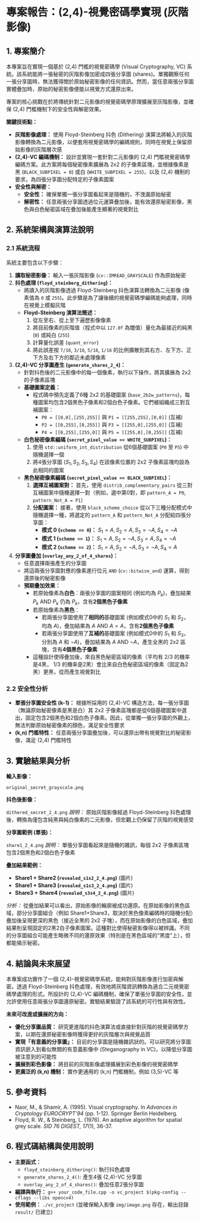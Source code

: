 # 專案報告：(2,4)-視覺密碼學實現 (灰階影像)

## 1. 專案簡介

本專案旨在實現一個基於 (2,4) 門檻的視覺密碼學 (Visual Cryptography, VC) 系統。該系統能將一張秘密的灰階影像加密成四張分享圖 (shares)。單獨觀察任何一張分享圖時，無法獲得關於原始秘密影像的任何資訊。然而，當任意兩張分享圖實體疊加時，原始的秘密影像便能以視覺方式還原出來。

專案的核心挑戰在於將傳統針對二元影像的視覺密碼學原理擴展至灰階影像，並確保 (2,4) 門檻機制下的安全性與解密效果。

**關鍵技術點：**

* **灰階影像處理：** 使用 Floyd-Steinberg 抖色 (Dithering) 演算法將輸入的灰階影像轉換為二元影像，以便套用視覺密碼學的編碼規則，同時在視覺上保留原始影像的灰階層次感
* **(2,4)-VC 編碼機制：** 設計並實現一套針對二元影像的 (2,4) 門檻視覺密碼學編碼方案。此方案將每個秘密像素擴展為 2x2 的子像素區塊，並根據像素是黑 (`BLACK_SUBPIXEL = 0`) 或白 (`WHITE_SUBPIXEL = 255`)，以及 (2,4) 機制的要求，為四張分享圖分配特定的子像素圖案
* **安全性與解密：**
    * **安全性：** 確保單獨一張分享圖看起來是隨機的，不洩漏原始秘密
    * **解密性：** 任意兩張分享圖透過位元運算疊加後，能有效還原秘密影像，黑色與白色秘密區域在疊加後能產生顯著的視覺對比

## 2. 系統架構與演算法說明

### 2.1 系統流程

系統主要包含以下步驟：

1.  **讀取秘密影像：** 輸入一張灰階影像 (`cv::IMREAD_GRAYSCALE`) 作為原始秘密
2.  **抖色處理 (`floyd_steinberg_dithering`)：**
    * 將讀入的灰階影像透過 Floyd-Steinberg 抖色演算法轉換為二元影像 (像素值為 `0` 或 `255`)。此步驟是為了讓後續的視覺密碼學編碼能夠處理，同時在視覺上模擬灰階
    * **Floyd-Steinberg 演算法簡述：**
        1.  從左至右、從上至下遍歷影像像素
        2.  將目前像素的灰階值（程式中以 `127.0f` 為閾值）量化為最接近的純黑 (`0`) 或純白 (`255`)
        3.  計算量化誤差 (`quant_error`)
        4.  將此誤差按 `7/16`, `3/16`, `5/16`, `1/16` 的比例擴散到其右方、左下方、正下方及右下方的鄰近未處理像素
3.  **(2,4)-VC 分享圖產生 (`generate_shares_2_4`)：**
    * 針對抖色後的二元影像中的每一個像素，執行以下操作，將其擴展為 2x2 的子像素區塊
    * **基礎圖案定義：**
        * 程式碼中預先定義了6種 2x2 的基礎圖案 (`base_2b2w_patterns`)，每種圖案均包含2個黑色子像素和2個白色子像素。它們被組織成三對互補圖案：
            * `P0 = [[0,0],[255,255]]` 與 `P1 = [[255,255],[0,0]]` (互補)
            * `P2 = [[0,255],[0,255]]` 與 `P3 = [[255,0],[255,0]]` (互補)
            * `P4 = [[0,255],[255,0]]` 與 `P5 = [[255,0],[0,255]]` (互補)
    * **白色秘密像素編碼 (`secret_pixel_value == WHITE_SUBPIXEL`)：**
        1.  使用 `std::uniform_int_distribution` 從6個基礎圖案 (`P0` 至 `P5`) 中隨機選擇一個
        2.  將4張分享圖 ($S_1, S_2, S_3, S_4$) 在該像素位置的 2x2 子像素區塊均設為此相同的圖案
    * **黑色秘密像素編碼 (`secret_pixel_value == BLACK_SUBPIXEL`)：**
        1.  **選擇互補圖案對：** 首先，使用 `distrib_complementary_pairs` 從三對互補圖案中隨機選擇一對（例如，選中第0對，即 `pattern_A = P0`, `pattern_Not_A = P1`）
        2.  **分配圖案：** 接著，使用 `black_scheme_choice` 從以下三種分配模式中隨機選擇一種，將選定的 `pattern_A` 和 `pattern_Not_A` 分配給四張分享圖：
            * **模式 0 (`scheme == 0`)：** $S_1=A, S_2=A, S_3=\neg A, S_4=\neg A$
            * **模式 1 (`scheme == 1`)：** $S_1=A, S_2=\neg A, S_3=A, S_4=\neg A$
            * **模式 2 (`scheme == 2`)：** $S_1=A, S_2=\neg A, S_3=\neg A, S_4=A$
4.  **分享圖疊加 (`overlay_any_2_of_4_shares`)：**
    * 任意選擇兩張產生的分享圖
    * 將這兩張分享圖對應的像素進行位元 `AND` (`cv::bitwise_and`) 運算，得到還原後的秘密影像
    * **預期疊加效果：**
        * 若原始像素為**白色**：兩張分享圖的圖案相同 (例如均為 $P_k$)，疊加結果 $P_k \text{ AND } P_k$ 仍為 $P_k$，含有**2個黑色子像素**
        * 若原始像素為**黑色**：
            * 若兩張分享圖使用了**相同的**基礎圖案 (例如模式0中的 $S_1$ 和 $S_2$，均為 $A$)，疊加結果為 $A \text{ AND } A = A$，含有**2個黑色子像素**
            * 若兩張分享圖使用了**互補的**基礎圖案 (例如模式0中的 $S_1$ 和 $S_3$，分別為 $A$ 和 $\neg A$)，疊加結果為 $A \text{ AND } \neg A$，產生全黑的 2x2 區塊，含有**4個黑色子像素**
        * 這種設計使得疊加後，來自黑色秘密區域的像素（平均有 $2/3$ 的機率是4黑， $1/3$ 的機率是2黑）會比來自白色秘密區域的像素（固定為2黑）更黑，從而產生視覺對比

### 2.2 安全性分析

* **單張分享圖安全性 (k-1)：** 根據所採用的 (2,4)-VC 構造方法，每一張分享圖（無論原始秘密像素是黑是白）其 2x2 子像素區塊都是從6個基礎圖案中選出，固定包含2個黑色和2個白色子像素。因此，從單獨一張分享圖的外觀上，無法判斷原始秘密像素的顏色，滿足安全性要求
* **(k,n) 門檻特性：** 任意兩張分享圖疊加後，可以還原出帶有視覺對比的秘密影像，滿足 (2,4) 門檻特性

## 3. 實驗結果與分析

**輸入影像：**

`original_secret_grayscale.png`

**抖色後影像：**

`dithered_secret_2_4.png`
*說明：* 原始灰階影像經過 Floyd-Steinberg 抖色處理後，轉換為僅包含純黑與純白像素的二元影像，但宏觀上仍保留了灰階的視覺感受

**分享圖範例 (單張)：**

`share1_2_4.png`
*說明：* 單張分享圖看起來是隨機的雜訊，每個 2x2 子像素區塊包含2個黑色和2個白色子像素

**疊加結果範例：**

* **Share1 + Share2 (`revealed_s1s2_2_4.png`)**
    (圖片)
* **Share1 + Share3 (`revealed_s1s3_2_4.png`)**
    (圖片)
* **Share3 + Share4 (`revealed_s3s4_2_4.png`)**
    (圖片)

*分析：*
從疊加結果可以看出，原始影像的輪廓被成功還原。在原始影像的黑色區域，部分分享圖組合（例如 Share1+Share3，取決於黑色像素編碼時的隨機分配）疊加後呈現更深的黑色（接近全黑的 2x2 子塊），而在原始影像的白色區域，疊加結果則呈現固定的2黑2白子像素圖案。這種對比使得秘密影像得以被辨識。不同的分享圖組合可能產生略微不同的還原效果（特別是在黑色區域的“黑度”上），但都能揭示秘密。

## 4. 結論與未來展望

本專案成功實作了一個 (2,4)-視覺密碼學系統，能夠對灰階影像進行加密與解密。透過 Floyd-Steinberg 抖色處理，有效地將灰階資訊轉換為適合二元視覺密碼學處理的形式。所設計的 (2,4)-VC 編碼機制，確保了單張分享圖的安全性，並允許使用任意兩張分享圖還原秘密。實驗結果驗證了該系統的可行性與有效性。

**未來可改進或擴展的方向：**

* **優化分享圖品質：** 研究更進階的抖色演算法或直接針對灰階的視覺密碼學方案，以期在還原秘密影像時獲得更好的灰階層次與視覺品質
* **實現「有意義的分享圖」：** 目前的分享圖是隨機雜訊狀的。可以研究將分享圖資訊嵌入到看似無關的有意義影像中 (Steganography in VC)，以降低分享圖被注意到的可能性
* **擴展到彩色影像：** 將目前的灰階影像處理擴展到彩色影像的視覺密碼學
* **更廣泛的 (k,n) 機制：** 實作更通用的 (k,n) 門檻機制，例如 (3,5)-VC 等

## 5. 參考資料

* Naor, M., & Shamir, A. (1995). Visual cryptography. In *Advances in Cryptology EUROCRYPT'94* (pp. 1-12). Springer Berlin Heidelberg.
* Floyd, R. W., & Steinberg, L. (1976). An adaptive algorithm for spatial grey scale. *SID 76 DIGEST, 17*(1), 36-37.

## 6. 程式碼結構與使用說明

* **主要函式：**
    * `floyd_steinberg_dithering()`: 執行抖色處理
    * `generate_shares_2_4()`: 產生4張 (2,4)-VC 分享圖
    * `overlay_any_2_of_4_shares()`: 疊加任意2張分享圖
* **編譯與執行：**
    `g++ your_code_file.cpp -o vc_project $(pkg-config --cflags --libs opencv4)`
* **使用範例：**
    `./vc_project` (並確保輸入影像 `img/image.png` 存在，輸出目錄 `result/` 已建立)

